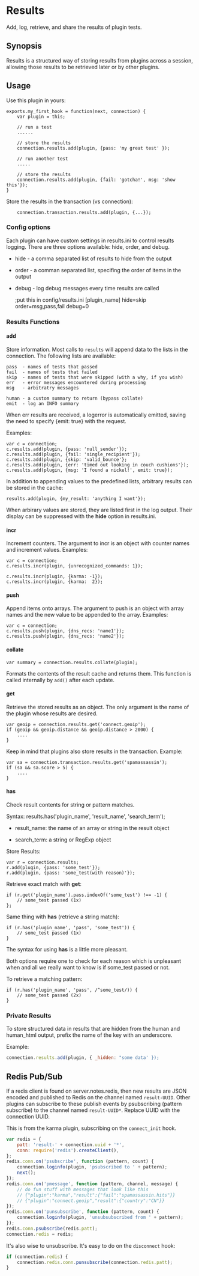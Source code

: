 # Results

Add, log, retrieve, and share the results of plugin tests.

## Synopsis

Results is a structured way of storing results from plugins across a
session, allowing those results to be retrieved later or by other plugins.

## Usage

Use this plugin in yours:

    exports.my_first_hook = function(next, connection) {
        var plugin = this;

        // run a test
        ......

        // store the results
        connection.results.add(plugin, {pass: 'my great test' });

        // run another test
        .....

        // store the results
        connection.results.add(plugin, {fail: 'gotcha!', msg: 'show this'});
    }

Store the results in the transaction (vs connection):

        connection.transaction.results.add(plugin, {...});


### Config options

Each plugin can have custom settings in results.ini to control results logging.
There are three options available: hide, order, and debug.

* hide - a comma separated list of results to hide from the output
* order - a comman separated list, specifing the order of items in the output
* debug - log debug messages every time results are called

    ;put this in config/results.ini
    [plugin_name]
    hide=skip
    order=msg,pass,fail
    debug=0


### Results Functions

#### add

Store information. Most calls to `results` will append data to the lists
in the connection. The following lists are available:

    pass  - names of tests that passed
    fail  - names of tests that failed
    skip  - names of tests that were skipped (with a why, if you wish)
    err   - error messages encountered during processing
    msg   - arbitratry messages

    human - a custom summary to return (bypass collate)
    emit  - log an INFO summary

When err results are received, a logerror is automatically emitted, saving the
need to specify {emit: true} with the request.

Examples:

    var c = connection;
    c.results.add(plugin, {pass: 'null_sender'});
    c.results.add(plugin, {fail: 'single_recipient'});
    c.results.add(plugin, {skip: 'valid_bounce'};
    c.results.add(plugin, {err: 'timed out looking in couch cushions'});
    c.results.add(plugin, {msg: 'I found a nickel!', emit: true});

In addition to appending values to the predefined lists, arbitrary results
can be stored in the cache:

    results.add(plugin, {my_result: 'anything I want'});

When arbirary values are stored, they are listed first in the log output. Their
display can be suppressed with the **hide** option in results.ini.


#### incr

Increment counters. The argument to incr is an object with counter names and
increment values. Examples:

    var c = connection;
    c.results.incr(plugin, {unrecognized_commands: 1});

    c.results.incr(plugin, {karma: -1});
    c.results.incr(plugin, {karma:  2});


#### push

Append items onto arrays. The argument to push is an object with array names and
the new value to be appended to the array. Examples:

    var c = connection;
    c.results.push(plugin, {dns_recs: 'name1'});
    c.results.push(plugin, {dns_recs: 'name2'});


#### collate

    var summary = connection.results.collate(plugin);

Formats the contents of the result cache and returns them. This function is
called internally by `add()` after each update.


#### get

Retrieve the stored results as an object. The only argument is the name of the
plugin whose results are desired.

    var geoip = connection.results.get('connect.geoip');
    if (geoip && geoip.distance && geoip.distance > 2000) {
        ....
    }

Keep in mind that plugins also store results in the transaction. Example:

    var sa = connection.transaction.results.get('spamassassin');
    if (sa && sa.score > 5) {
        ....
    }

#### has

Check result contents for string or pattern matches.

Syntax:
    results.has('plugin_name', 'result_name', 'search_term');

* result\_name: the name of an array or string in the result object

* search\_term: a string or RegExp object

Store Results:

    var r = connection.results;
    r.add(plugin, {pass: 'some_test'});
    r.add(plugin, {pass: 'some_test(with reason)'});

Retrieve exact match with **get**:

    if (r.get('plugin_name').pass.indexOf('some_test') !== -1) {
        // some_test passed (1x)
    };

Same thing with **has** (retrieve a string match):

    if (r.has('plugin_name', 'pass', 'some_test')) {
        // some_test passed (1x)
    }

The syntax for using **has** is a little more pleasant.

Both options require one to check for each reason which is unpleasant when
and all we really want to know is if some\_test passed or not.

To retrieve a matching pattern:

    if (r.has('plugin_name', 'pass', /^some_test/)) {
        // some_test passed (2x)
    }

### Private Results

To store structured data in results that are hidden from the human and
human_html output, prefix the name of the key with an underscore.

Example:

```js
connection.results.add(plugin, { _hidden: "some data' });
```

## Redis Pub/Sub

If a redis client is found on server.notes.redis, then new results are JSON
encoded and published to Redis on the channel named `result-UUID`. Other
plugins can subscribe to these publish events by psubscribing (pattern
subscribe) to the channel named `result-UUID*`.  Replace UUID with the
connection UUID.

This is from the karma plugin, subscribing on the `connect_init` hook.

```js
var redis = {
    patt: 'result-' + connection.uuid + '*',
    conn: require('redis').createClient(),
};
redis.conn.on('psubscribe', function (pattern, count) {
    connection.loginfo(plugin, 'psubscribed to ' + pattern);
    next();
});
redis.conn.on('pmessage', function (pattern, channel, message) {
    // do fun stuff with messages that look like this
    // {"plugin":"karma","result":{"fail":"spamassassin.hits"}}
    // {"plugin":"connect.geoip","result":{"country":"CN"}}
}); 
redis.conn.on('punsubscribe', function (pattern, count) {
    connection.loginfo(plugin, 'unsubsubscribed from ' + pattern);
});
redis.conn.psubscribe(redis.patt);
connection.redis = redis;
```

It's also wise to unsubscribe. It's easy to do on the `disconnect` hook:

```js
if (connection.redis) {
    connection.redis.conn.punsubscribe(connection.redis.patt);
}
```
